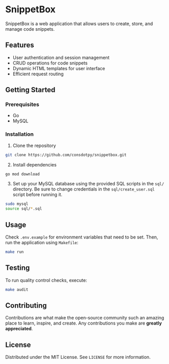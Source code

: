 # SnippetBox

SnippetBox is a web application that allows users to create, store, and manage code snippets.

## Features

- User authentication and session management
- CRUD operations for code snippets
- Dynamic HTML templates for user interface
- Efficient request routing

## Getting Started

### Prerequisites

- Go
- MySQL

### Installation

1. Clone the repository
```sh
git clone https://github.com/consdotpy/snippetbox.git
```

2. Install dependencies
```sh
go mod download
```

3. Set up your MySQL database using the provided SQL scripts in the `sql/` directory. Be sure to change credentials in the `sql/create_user.sql` script before running it.

```sh
sudo mysql
source sql/*.sql
```


## Usage

Check `.env.example` for environment variables that need to be set. Then, run the application using `Makefile`:

```sh
make run
```

## Testing

To run quality control checks, execute:

```sh
make audit
```

## Contributing

Contributions are what make the open-source community such an amazing place to learn, inspire, and create. Any contributions you make are **greatly appreciated**.

## License

Distributed under the MIT License. See `LICENSE` for more information.